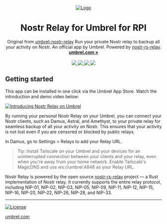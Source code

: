 <p align="center">
  <a href="https://umbrel.com">
    <img src="https://i.imgur.com/7Fd0HJy.jpg" alt="Logo">
  </a>
  <h1 align="center">Nostr Relay for Umbrel for RPI</h1>
  <p align="center">
    Original from <a href="https://github.com/getumbrel/umbrel-nostr-relay">umbrel-nostr-relay</a> 
    Run your private Nostr relay to backup all your activity on Nostr. An official app by Umbrel. Powered by <a href="https://github.com/scsibug/nostr-rs-relay">nostr-rs-relay</a>.
    <br />
    <a href="https://umbrel.com"><strong>umbrel.com »</strong></a>
    <br />
    <br />
    <a href="https://twitter.com/umbrel">
      <img src="https://img.shields.io/twitter/follow/umbrel?style=social" />
    </a>
    <a href="https://t.me/getumbrel">
      <img src="https://img.shields.io/badge/community-chat-%235351FB">
    </a>
    <a href="https://reddit.com/r/getumbrel">
      <img src="https://img.shields.io/reddit/subreddit-subscribers/getumbrel?style=social">
    </a>
    <a href="https://community.getumbrel.com">
      <img src="https://img.shields.io/badge/community-forum-%235351FB">
    </a>
  </p>
</p>

## Getting started

This app can be installed in one click via the Umbrel App Store. Watch the introduction and demo video below:

[![Introducing Nostr Relay on Umbrel](https://i.imgur.com/kv3QVs4.jpg)](https://www.youtube.com/watch?v=YjNa1MKvdrs "Introducing Nostr Relay on Umbrel")

By running your personal Nostr Relay on your Umbrel, you can connect your Nostr clients, such as Damus, Astral, and Amethyst, to your private relay for seamless backup of all your activity on Nostr. This ensures that your activity is not lost even if you are censored or blocked by public relays.

In Damus, go to Settings > Relays to add your Relay URL.

> Tip: Install Tailscale on your Umbrel and your devices for an uninterrupted connection between your clients and your relay, even when you're away from your home network. Enable Tailscale's MagicDNS and use ws://umbrel:4848 as your Relay URL.

Nostr Relay is powered by the open source [nostr-rs-relay](https://github.com/scsibug/nostr-rs-relay) project — a Rust implementation of Nostr relay. It currently supports the entire relay protocol, including NIP-01, NIP-02, NIP-03, NIP-05, NIP-09, NIP-11, NIP-12, NIP-15, NIP-16, NIP-20, NIP-22, NIP-26, NIP-28, and NIP-33.

---

[![License](https://img.shields.io/github/license/getumbrel/umbrel-nostr-relay?color=%235351FB)](https://github.com/getumbrel/umbrel-nostr-relay/blob/master/LICENSE.md)

[umbrel.com](https://umbrel.com)
